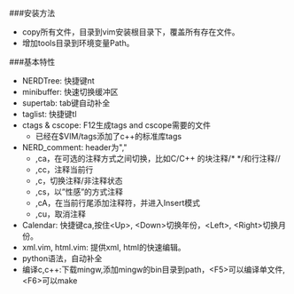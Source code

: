 ###安装方法
* copy所有文件，目录到vim安装根目录下，覆盖所有存在文件。
* 增加tools目录到环境变量Path。

###基本特性
* NERDTree: 快捷键nt
* minibuffer: 快速切换缓冲区
* supertab: tab键自动补全
* taglist: 快捷键tl
* ctags & cscope: F12生成tags and cscope需要的文件
    * 已经在$VIM/tags添加了c++的标准库tags
* NERD\_comment: header为","
    * ,ca，在可选的注释方式之间切换，比如C/C++ 的块注释/\* \*/和行注释//
    * ,cc，注释当前行
    * ,c，切换注释/非注释状态
    * ,cs，以”性感”的方式注释
    * ,cA，在当前行尾添加注释符，并进入Insert模式
    * ,cu，取消注释
* Calendar: 快捷键ca,按住&lt;Up&gt;, &lt;Down&gt;切换年份，&lt;Left&gt;, &lt;Right&gt;切换月份。
* xml.vim, html.vim: 提供xml, html的快速编辑。
* python语法，自动补全
* 编译c,c++:下载mingw,添加mingw的bin目录到path，&lt;F5&gt;可以编译单文件,&lt;F6&gt;可以make
